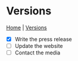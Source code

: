 # Versions

[Home](README.md) | [Versions](VERSIONS.md)

- [x] Write the press release
- [ ] Update the website
- [ ] Contact the media 
